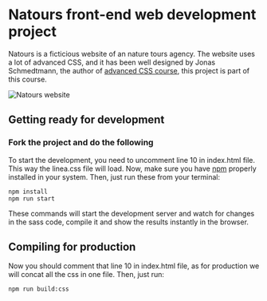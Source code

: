 # Natours front-end web development project
Natours is a ficticious website of an nature tours agency. The website uses a lot of advanced CSS, and it has been well designed by Jonas Schmedtmann, the author of [advanced CSS course](https://www.udemy.com/advanced-css-and-sass/), this project is part of this course.

![Natours website](https://image.prntscr.com/image/JsplUNe_TfKsiWIJyDGB_w.png)

## Getting ready for development
### Fork the project and do the following
To start the development, you need to uncomment line 10 in index.html file. This way the linea.css file will load. Now, make sure you have [npm](https://www.npmjs.com/) properly installed in your system.
Then, just run these from your terminal:
```
npm install
npm run start
```
These commands will start the development server and watch for changes in the sass code, compile it and show the results instantly in the browser.

## Compiling for production
Now you should comment that line 10 in index.html file, as for production we will concat all the css in one file.
Then, just run:
```
npm run build:css
```
